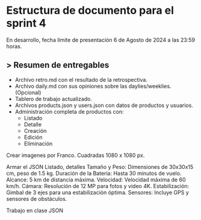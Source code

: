 # Estructura de documento para el sprint 4

En desarrollo, fecha límite de presentación 6 de Agosto de 2024 a las 23:59 horas.

## > Resumen de entregables
- Archivo retro.md con el resultado de la retrospectiva.
- Archivo daily.md con sus opiniones sobre las daylies/weeklies. (Opcional)
- Tablero de trabajo actualizado.
- Archivos products.json y users.json con datos de productos y usuarios.
- Administración completa de productos con:
  - Listado
  - Detalle
  - Creación
  - Edición
  - Eliminación


Crear imagenes por Franco. Cuadradas 1080 x 1080 px. 

Armar el JSON
Listado, detalles
Tamaño y Peso: Dimensiones de 30x30x15 cm, peso de 1.5 kg.
Duración de la Batería: Hasta 30 minutos de vuelo.
Alcance: 5 km de distancia máxima.
Velocidad: Velocidad máxima de 60 km/h.
Cámara: Resolución de 12 MP para fotos y video 4K.
Estabilización: Gimbal de 3 ejes para una estabilización óptima.
Sensores: Incluye GPS y sensores de obstáculos.

Trabajo en clase
JSON
